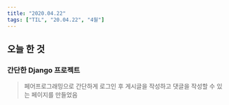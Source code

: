 ```yaml
---
title: "2020.04.22"
tags: ["TIL", "20.04.22", "4월"]
---
```


## 오늘 한 것

### 간단한 Django 프로젝트

> 페어프로그래밍으로 간단하게 로그인 후 게시글을 작성하고 댓글을 작성할 수 있는 페이지를 만들었음

